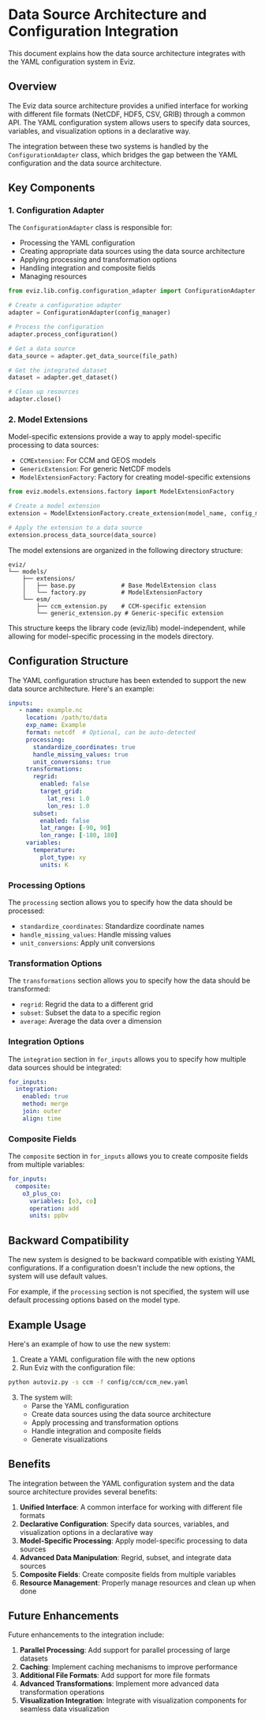 # Data Source Architecture and Configuration Integration

This document explains how the data source architecture integrates with the YAML configuration system in Eviz.

## Overview

The Eviz data source architecture provides a unified interface for working with different file formats (NetCDF, HDF5, CSV, GRIB) through a common API. The YAML configuration system allows users to specify data sources, variables, and visualization options in a declarative way.

The integration between these two systems is handled by the `ConfigurationAdapter` class, which bridges the gap between the YAML configuration and the data source architecture.

## Key Components

### 1. Configuration Adapter

The `ConfigurationAdapter` class is responsible for:

- Processing the YAML configuration
- Creating appropriate data sources using the data source architecture
- Applying processing and transformation options
- Handling integration and composite fields
- Managing resources

```python
from eviz.lib.config.configuration_adapter import ConfigurationAdapter

# Create a configuration adapter
adapter = ConfigurationAdapter(config_manager)

# Process the configuration
adapter.process_configuration()

# Get a data source
data_source = adapter.get_data_source(file_path)

# Get the integrated dataset
dataset = adapter.get_dataset()

# Clean up resources
adapter.close()
```

### 2. Model Extensions

Model-specific extensions provide a way to apply model-specific processing to data sources:

- `CCMExtension`: For CCM and GEOS models
- `GenericExtension`: For generic NetCDF models
- `ModelExtensionFactory`: Factory for creating model-specific extensions

```python
from eviz.models.extensions.factory import ModelExtensionFactory

# Create a model extension
extension = ModelExtensionFactory.create_extension(model_name, config_manager)

# Apply the extension to a data source
extension.process_data_source(data_source)
```

The model extensions are organized in the following directory structure:

```
eviz/
└── models/
    ├── extensions/
    │   ├── base.py             # Base ModelExtension class
    │   └── factory.py          # ModelExtensionFactory
    └── esm/
        ├── ccm_extension.py    # CCM-specific extension
        └── generic_extension.py # Generic-specific extension
```

This structure keeps the library code (eviz/lib) model-independent, while allowing for model-specific processing in the models directory.

## Configuration Structure

The YAML configuration structure has been extended to support the new data source architecture. Here's an example:

```yaml
inputs:
   - name: example.nc
     location: /path/to/data
     exp_name: Example
     format: netcdf  # Optional, can be auto-detected
     processing:
       standardize_coordinates: true
       handle_missing_values: true
       unit_conversions: true
     transformations:
       regrid:
         enabled: false
         target_grid:
           lat_res: 1.0
           lon_res: 1.0
       subset:
         enabled: false
         lat_range: [-90, 90]
         lon_range: [-180, 180]
     variables:
       temperature:
         plot_type: xy
         units: K
```

### Processing Options

The `processing` section allows you to specify how the data should be processed:

- `standardize_coordinates`: Standardize coordinate names
- `handle_missing_values`: Handle missing values
- `unit_conversions`: Apply unit conversions

### Transformation Options

The `transformations` section allows you to specify how the data should be transformed:

- `regrid`: Regrid the data to a different grid
- `subset`: Subset the data to a specific region
- `average`: Average the data over a dimension

### Integration Options

The `integration` section in `for_inputs` allows you to specify how multiple data sources should be integrated:

```yaml
for_inputs:
  integration:
    enabled: true
    method: merge
    join: outer
    align: time
```

### Composite Fields

The `composite` section in `for_inputs` allows you to create composite fields from multiple variables:

```yaml
for_inputs:
  composite:
    o3_plus_co:
      variables: [o3, co]
      operation: add
      units: ppbv
```

## Backward Compatibility

The new system is designed to be backward compatible with existing YAML configurations. If a configuration doesn't include the new options, the system will use default values.

For example, if the `processing` section is not specified, the system will use default processing options based on the model type.

## Example Usage

Here's an example of how to use the new system:

1. Create a YAML configuration file with the new options
2. Run Eviz with the configuration file:

```bash
python autoviz.py -s ccm -f config/ccm/ccm_new.yaml
```

3. The system will:
   - Parse the YAML configuration
   - Create data sources using the data source architecture
   - Apply processing and transformation options
   - Handle integration and composite fields
   - Generate visualizations

## Benefits

The integration between the YAML configuration system and the data source architecture provides several benefits:

1. **Unified Interface**: A common interface for working with different file formats
2. **Declarative Configuration**: Specify data sources, variables, and visualization options in a declarative way
3. **Model-Specific Processing**: Apply model-specific processing to data sources
4. **Advanced Data Manipulation**: Regrid, subset, and integrate data sources
5. **Composite Fields**: Create composite fields from multiple variables
6. **Resource Management**: Properly manage resources and clean up when done

## Future Enhancements

Future enhancements to the integration include:

1. **Parallel Processing**: Add support for parallel processing of large datasets
2. **Caching**: Implement caching mechanisms to improve performance
3. **Additional File Formats**: Add support for more file formats
4. **Advanced Transformations**: Implement more advanced data transformation operations
5. **Visualization Integration**: Integrate with visualization components for seamless data visualization
